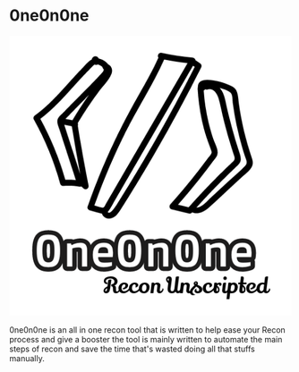 # 0ne0n0ne

![OneOnOne Logo](/logo.png)

0ne0n0ne is an all in one recon tool that is written to help ease your Recon process and give a booster the tool is mainly written to automate the main steps of recon and save the time that's wasted doing all that stuffs manually.
